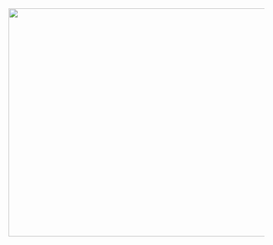 <a href="https://github.com/devxb/gitanimals">
<img
  src="https://render.gitanimals.org/farms/kunsanglee"
  width="900"
  height="450"
/>
</a>
